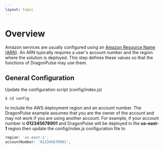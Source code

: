 ```yaml
---
layout: topic
---
```

# Overview

Amazon services are usually configured using an
<a href="http://docs.aws.amazon.com/general/latest/gr/aws-arns-and-namespaces.html"
target="_blank">Amazon Resource Name (ARN)</a>.  An ARN typically requires
a user's account number and the region where the solution is deployed.
This step defines these values so that the functions of DragonPulse may
use them.

## General Configuration

Update the configuration script (config/index.js)

```sh
$ cd config
```

to include the AWS deployment region and an account number.  The
DragonPulse example assumes that you are the owner of the
account and may not work if you are using another account.  For example,
if your account number is **012345678901** and DragonPulse will be deployed
in the **us-east-1** region then update the config/index.js
configuration file to

```js
region: 'us-east-1',
accountNumber: '012345678901',
```
